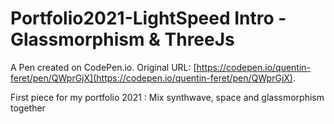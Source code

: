 # Portfolio2021-LightSpeed Intro - Glassmorphism & ThreeJs

A Pen created on CodePen.io. Original URL: [https://codepen.io/quentin-feret/pen/QWprGjX](https://codepen.io/quentin-feret/pen/QWprGjX).

First piece for my portfolio 2021 : Mix synthwave, space and glassmorphism together